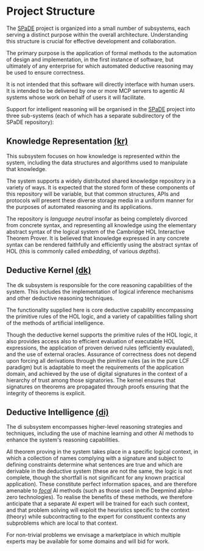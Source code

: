 # Project Structure

The [SPaDE](tlad001.md#spade) project is organized into a small number of subsystems, each serving a distinct purpose within the overall architecture. Understanding this structure is crucial for effective development and collaboration.

The primary purpose is the application of formal methods to the automation of design and implementation, in the first instance of software, but ultimately of any enterprise for which automated deductive reasoning may be used to ensure correctness.

It is not intended that this software will directly interface with human users.
It is intended to be delivered by one or more MCP servers to agentic AI systems whose work on behalf of users it will facilitate.

Support for intelligent reasoning will be organised in the [SPaDE](tlad001.md#spade) project into three sub-systems (each of which has a separate subdirectory of the SPaDE repository):

## **Knowledge Representation [(kr)](../kr/README.md)**

This subsystem focuses on how knowledge is represented within the system, including the data structures and algorithms used to manipulate that knowledge.

The system supports a widely distributed shared knowledge repository in a variety of ways.
It is expected that the stored form of these components of this repository will be variable, but that common structures, APIs and protocols will present these diverse storage media in a uniform manner for the purposes of automated reasoning and its applications.

The repository is *language neutral* insofar as being completely divorced from concrete syntax, and representing all knowledge using the elementary abstract syntax of the logical system of the Cambridge HOL Interactive Theorem Prover.
It is believed that knowledge expressed in any concrete syntax can be rendered faithfully and efficiently using the abstract syntax of HOL (this is commonly called *embedding*, of various *depths*).

## **Deductive Kernel [(dk)](../dk/README.md)**

The dk subsystem is responsible for the core reasoning capabilities of the system. This includes the implementation of logical inference mechanisms and other deductive reasoning techniques.

The functionality supplied here is core deductive capability encompassing the primitive rules of the HOL logic, and a variety of capabilities falling short of the methods of artificial intelligence.

Though the deductive kernel supports the primitive rules of the HOL logic, it also provides access also to efficient evaluation of executable HOL expressions, the application of proven derived rules (efficiently evaulated), and the use of external oracles.
Assurance of correctness does not depend upon forcing all derivations through the pimitive rules (as in the pure LCF paradigm) but is adaptable to meet the requirements of the application domain, and achieved by the use of digital signatures in the context of a hierarchy of trust among those signatories.
The kernel ensures that signatures on theorems are propagated through proofs ensuring that the integrity of theorems is explicit.

## **Deductive Intelligence [(di)](../di/README.md)**

The di subsystem encompasses higher-level reasoning strategies and techniques, including the use of machine learning and other AI methods to enhance the system's reasoning capabilities.

All theorem proving in the system takes place in a specific logical context, in which a collection of names complying with a signature and subject to defining constraints determine what sentences are true and which are derivable in the deductive system (these are not the same, the logic is not complete, though the shortfall is not significant for any known practical application).
These constitute perfect information spaces, and are therefore amenable to *[focal](tlad001.md#focal)* AI methods (such as those used in the Deepmind alpha-zero technologies).
To realise the benefits of these methods, we therefore anticipate that a separate AI expert will be trained for each such context, and that problem solving will exploit the heuristics specific to the context (theory) while subcontracting to the expert for constituent contexts any subproblems which are local to that context.

For non-trivial problems we envisage a marketplace in which multiple experts may be available for some domains and will bid for work.
